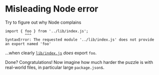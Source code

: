 # Misleading Node error

Try to figure out why Node complains

```
import { foo } from '../lib/index.js';
         ^^^
SyntaxError: The requested module '../lib/index.js' does not provide an export named 'foo'
```

...when clearly [`lib/index.js`](lib/index.js) *does* export `foo`.

Done? Congratulations! Now imagine how much harder the puzzle is with real-world files, in particular large `package.json`s.
